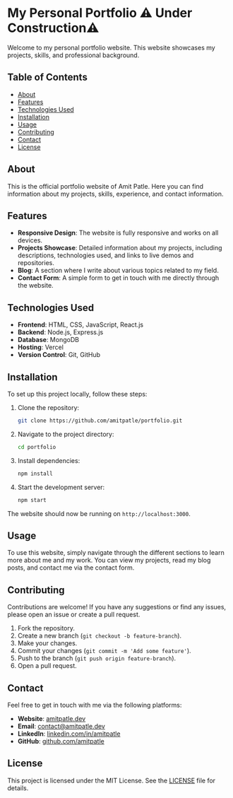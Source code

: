
# My Personal Portfolio ⚠️ Under Construction⚠️

Welcome to my personal portfolio website. This website showcases my projects, skills, and professional background.

## Table of Contents

- [About](#about)
- [Features](#features)
- [Technologies Used](#technologies-used)
- [Installation](#installation)
- [Usage](#usage)
- [Contributing](#contributing)
- [Contact](#contact)
- [License](#license)

## About

This is the official portfolio website of Amit Patle. Here you can find information about my projects, skills, experience, and contact information.

## Features

- **Responsive Design**: The website is fully responsive and works on all devices.
- **Projects Showcase**: Detailed information about my projects, including descriptions, technologies used, and links to live demos and repositories.
- **Blog**: A section where I write about various topics related to my field.
- **Contact Form**: A simple form to get in touch with me directly through the website.

## Technologies Used

- **Frontend**: HTML, CSS, JavaScript, React.js
- **Backend**: Node.js, Express.js
- **Database**: MongoDB
- **Hosting**: Vercel
- **Version Control**: Git, GitHub

## Installation

To set up this project locally, follow these steps:

1. Clone the repository:
   ```sh
   git clone https://github.com/amitpatle/portfolio.git
   ```

2. Navigate to the project directory:
   ```sh
   cd portfolio
   ```

3. Install dependencies:
   ```sh
   npm install
   ```

4. Start the development server:
   ```sh
   npm start
   ```

The website should now be running on `http://localhost:3000`.

## Usage

To use this website, simply navigate through the different sections to learn more about me and my work. You can view my projects, read my blog posts, and contact me via the contact form.

## Contributing

Contributions are welcome! If you have any suggestions or find any issues, please open an issue or create a pull request.

1. Fork the repository.
2. Create a new branch (`git checkout -b feature-branch`).
3. Make your changes.
4. Commit your changes (`git commit -m 'Add some feature'`).
5. Push to the branch (`git push origin feature-branch`).
6. Open a pull request.

## Contact

Feel free to get in touch with me via the following platforms:

- **Website**: [amitpatle.dev](https://amitpatle.dev)
- **Email**: [contact@amitpatle.dev](mailto:contact@amitpatle.dev)
- **LinkedIn**: [linkedin.com/in/amitpatle](https://linkedin.com/in/amitpatle)
- **GitHub**: [github.com/amitpatle](https://github.com/amitpatle)

## License

This project is licensed under the MIT License. See the [LICENSE](LICENSE) file for details.
